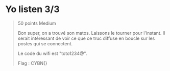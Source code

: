 # Yo listen 3/3

> 50 points
> Medium
> 
> Bon super, on a trouvé son matos. Laissons le tourner pour l'instant. 
> Il serait intéressant de voir ce que ce truc diffuse en boucle sur les postes qui se connectent.
> 
> Le code du wifi est "toto1234@".
>
> Flag : CYBN{}

